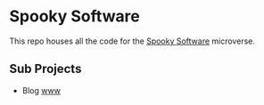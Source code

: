 # Spooky Software

This repo houses all the code for the [Spooky Software](https://www.spookysoftware.dev/) microverse.

## Sub Projects

- Blog [www](https://github.com/dairyisscary/spookysoftware.dev/tree/main/www)
